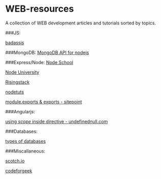# WEB-resources
A collection of WEB development articles and tutorials sorted by topics.

###JS:

[badassjs](http://badassjs.com/post/43090030238/peerjs-a-peer-to-peer-networking-library-in)

###MongoDB:
[MongoDB API for nodejs](http://mongodb.github.io/node-mongodb-native/2.2/api/index.html)

###Express/Node:
[Node School](https://nodeschool.io/)

[Node University](https://node.university/courses)

[Risingstack](https://blog.risingstack.com/)

[nodetuts](http://nodetuts.com/)

[module.exports & exports - sitepoint](https://www.sitepoint.com/understanding-module-exports-exports-node-js/)

###Angularjs:

[using *scope* inside directive - undefinednull.com](https://www.undefinednull.com/2014/02/11/mastering-the-scope-of-a-directive-in-angularjs/)

###Databases:

[types of databases](https://www.tutorialcup.com/dbms/relational-calculus.htm)

###Miscallaneous:

[scotch.io](https://scotch.io/)

[codeforgeek](https://codeforgeek.com/)

